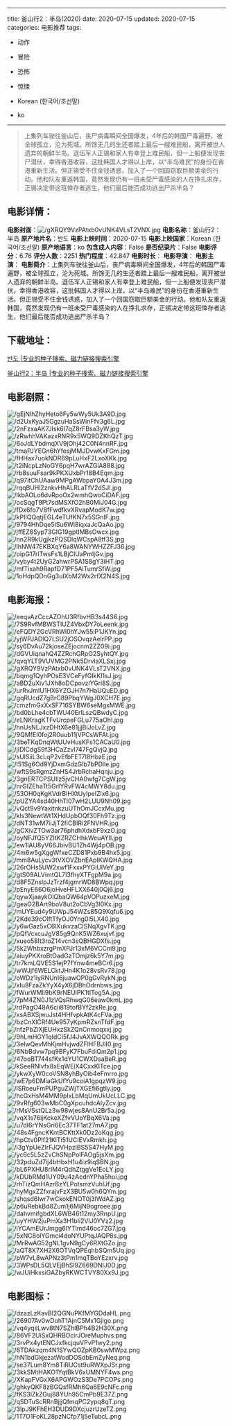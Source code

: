
---
title: 釜山行2：半岛(2020)
date: 2020-07-15
updated: 2020-07-15
categories: 电影推荐
tags:
- 动作
- 冒险
- 恐怖
- 惊悚

- Korean (한국어/조선말)
- ko
---


> 上集列车驶往釜山后，丧尸病毒瞬间全国爆发，4年后的韩国尸毒遍野，被全球孤立，沦为死城。所馀无几的生还者踏上最后一艘难民船，离开被世人遗弃的朝鲜半岛。退伍军人正锡和家人有幸登上难民船，但一上船便发现丧尸潜伏，幸得香港收容，这批韩国人才得以上岸，以“半岛难民”的身份在香港重新生活。但正锡受不住金钱诱惑，加入了一个回国窃取巨额美金的行动。他和队友重返韩国，竟然发现仍有一班未受尸毒感染的人在挣扎求存，正锡决定带这班倖存者逃生，他们最后能否成功逃出尸杀半岛？

## **电影详情**：

**电影封面**：<img src="https://image.tmdb.org/t/p/w200/gXRQY9VzPAtxb0vUNK4VLsT2VNX.jpg" alt="/gXRQY9VzPAtxb0vUNK4VLsT2VNX.jpg" title="/gXRQY9VzPAtxb0vUNK4VLsT2VNX.jpg">
**电影名称**：釜山行2：半岛
**原产地片名**：반도
**电影上映时间**：2020-07-15
**电影上映国家**：Korean (한국어/조선말)
**原产地语言**：ko
**包含成人内容**：False
**是否纪录片**：False
**电影评分**：6.76
**评分人数**：2251
**热门程度**：42.847
**电影时长**：
**电影导演**：
**电影主演**：
**电影简介**：上集列车驶往釜山后，丧尸病毒瞬间全国爆发，4年后的韩国尸毒遍野，被全球孤立，沦为死城。所馀无几的生还者踏上最后一艘难民船，离开被世人遗弃的朝鲜半岛。退伍军人正锡和家人有幸登上难民船，但一上船便发现丧尸潜伏，幸得香港收容，这批韩国人才得以上岸，以“半岛难民”的身份在香港重新生活。但正锡受不住金钱诱惑，加入了一个回国窃取巨额美金的行动。他和队友重返韩国，竟然发现仍有一班未受尸毒感染的人在挣扎求存，正锡决定带这班倖存者逃生，他们最后能否成功逃出尸杀半岛？

## **下载地址**：
[반도 |专业的种子搜索、磁力链接搜索引擎](https://movie.amd794.com:2083/?search=%EB%B0%98%EB%8F%84&ordering=&mode=match_phrase&page_size=10&page=1)

[釜山行2：半岛 |专业的种子搜索、磁力链接搜索引擎](https://movie.amd794.com:2083/?search=%E9%87%9C%E5%B1%B1%E8%A1%8C2%EF%BC%9A%E5%8D%8A%E5%B2%9B&ordering=&mode=match_phrase&page_size=10&page=1)
 

## **电影剧照**：
<img src="https://image.tmdb.org/t/p/original/gEjNlhZhyHeto6Fy5wWy5Uk3A9D.jpg" alt="/gEjNlhZhyHeto6Fy5wWy5Uk3A9D.jpg" title="/gEjNlhZhyHeto6Fy5wWy5Uk3A9D.jpg"><img src="https://image.tmdb.org/t/p/original/d2UxKyaJ5GgzuHaSsWinFfv3g6L.jpg" alt="/d2UxKyaJ5GgzuHaSsWinFfv3g6L.jpg" title="/d2UxKyaJ5GgzuHaSsWinFfv3g6L.jpg"><img src="https://image.tmdb.org/t/p/original/2nFzxaAK7JIsk6l7qZ8rFBsa3yW.jpg" alt="/2nFzxaAK7JIsk6l7qZ8rFBsa3yW.jpg" title="/2nFzxaAK7JIsk6l7qZ8rFBsa3yW.jpg"><img src="https://image.tmdb.org/t/p/original/zRwhhVAKazxRNR9x5WQ9DZKhQzT.jpg" alt="/zRwhhVAKazxRNR9x5WQ9DZKhQzT.jpg" title="/zRwhhVAKazxRNR9x5WQ9DZKhQzT.jpg"><img src="https://image.tmdb.org/t/p/original/6oJdLYbdmqXV9jOhj42C0N4nnRF.jpg" alt="/6oJdLYbdmqXV9jOhj42C0N4nnRF.jpg" title="/6oJdLYbdmqXV9jOhj42C0N4nnRF.jpg"><img src="https://image.tmdb.org/t/p/original/tmaPJYEGn6hYfesjMMJDvwKxFGm.jpg" alt="/tmaPJYEGn6hYfesjMMJDvwKxFGm.jpg" title="/tmaPJYEGn6hYfesjMMJDvwKxFGm.jpg"><img src="https://image.tmdb.org/t/p/original/fHHax7uokNDR69pLuHxF2LxoXKk.jpg" alt="/fHHax7uokNDR69pLuHxF2LxoXKk.jpg" title="/fHHax7uokNDR69pLuHxF2LxoXKk.jpg"><img src="https://image.tmdb.org/t/p/original/t2iNcpLzNoGY6pqH7wrAZGiA888.jpg" alt="/t2iNcpLzNoGY6pqH7wrAZGiA888.jpg" title="/t2iNcpLzNoGY6pqH7wrAZGiA888.jpg"><img src="https://image.tmdb.org/t/p/original/rb8suuFsar9kPKXUxbPr18B4Eqm.jpg" alt="/rb8suuFsar9kPKXUxbPr18B4Eqm.jpg" title="/rb8suuFsar9kPKXUxbPr18B4Eqm.jpg"><img src="https://image.tmdb.org/t/p/original/q97itChUAaw9MPgAWbpaY0A4J3m.jpg" alt="/q97itChUAaw9MPgAWbpaY0A4J3m.jpg" title="/q97itChUAaw9MPgAWbpaY0A4J3m.jpg"><img src="https://image.tmdb.org/t/p/original/rqqBUHl2znkvHhALRLaTfV2dSJI.jpg" alt="/rqqBUHl2znkvHhALRLaTfV2dSJI.jpg" title="/rqqBUHl2znkvHhALRLaTfV2dSJI.jpg"><img src="https://image.tmdb.org/t/p/original/lkbAOLo6dvRpoOx2wmhQwoCiDAF.jpg" alt="/lkbAOLo6dvRpoOx2wmhQwoCiDAF.jpg" title="/lkbAOLo6dvRpoOx2wmhQwoCiDAF.jpg"><img src="https://image.tmdb.org/t/p/original/ocSqgT9Pt7sdMSXfO2hB0MiJ04G.jpg" alt="/ocSqgT9Pt7sdMSXfO2hB0MiJ04G.jpg" title="/ocSqgT9Pt7sdMSXfO2hB0MiJ04G.jpg"><img src="https://image.tmdb.org/t/p/original/fDx6fo7V8fFwdfkvXRvapModK7w.jpg" alt="/fDx6fo7V8fFwdfkvXRvapModK7w.jpg" title="/fDx6fo7V8fFwdfkvXRvapModK7w.jpg"><img src="https://image.tmdb.org/t/p/original/kPIIQQqtjEGL4eTUfKN7x5SGnIF.jpg" alt="/kPIIQQqtjEGL4eTUfKN7x5SGnIF.jpg" title="/kPIIQQqtjEGL4eTUfKN7x5SGnIF.jpg"><img src="https://image.tmdb.org/t/p/original/9794HhDqe5ISu6WI8iqxaJcQaAo.jpg" alt="/9794HhDqe5ISu6WI8iqxaJcQaAo.jpg" title="/9794HhDqe5ISu6WI8iqxaJcQaAo.jpg"><img src="https://image.tmdb.org/t/p/original/jffEZ8Syp73GIG19gptIMBsOwcx.jpg" alt="/jffEZ8Syp73GIG19gptIMBsOwcx.jpg" title="/jffEZ8Syp73GIG19gptIMBsOwcx.jpg"><img src="https://image.tmdb.org/t/p/original/nn2R9kUgjkzPQSDlqWCspA8tf3S.jpg" alt="/nn2R9kUgjkzPQSDlqWCspA8tf3S.jpg" title="/nn2R9kUgjkzPQSDlqWCspA8tf3S.jpg"><img src="https://image.tmdb.org/t/p/original/lhNW47EKBXqY6a8WANYWHZZFJ36.jpg" alt="/lhNW47EKBXqY6a8WANYWHZZFJ36.jpg" title="/lhNW47EKBXqY6a8WANYWHZZFJ36.jpg"><img src="https://image.tmdb.org/t/p/original/oipG17rlTwsFs1LBjCIUaPmljGv.jpg" alt="/oipG17rlTwsFs1LBjCIUaPmljGv.jpg" title="/oipG17rlTwsFs1LBjCIUaPmljGv.jpg"><img src="https://image.tmdb.org/t/p/original/vyby4t2UyG2ahwrPSA1S8gY3iHT.jpg" alt="/vyby4t2UyG2ahwrPSA1S8gY3iHT.jpg" title="/vyby4t2UyG2ahwrPSA1S8gY3iHT.jpg"><img src="https://image.tmdb.org/t/p/original/mfTixah9RapfD71PF5AlTumrSfW.jpg" alt="/mfTixah9RapfD71PF5AlTumrSfW.jpg" title="/mfTixah9RapfD71PF5AlTumrSfW.jpg"><img src="https://image.tmdb.org/t/p/original/1oHdpQDnGg3ulXbM2Wx2rfX2N4S.jpg" alt="/1oHdpQDnGg3ulXbM2Wx2rfX2N4S.jpg" title="/1oHdpQDnGg3ulXbM2Wx2rfX2N4S.jpg">

## **电影海报**：
<img src="https://image.tmdb.org/t/p/original/eeqvAzCccAZOhU3RfbvHB3s44S6.jpg" alt="/eeqvAzCccAZOhU3RfbvHB3s44S6.jpg" title="/eeqvAzCccAZOhU3RfbvHB3s44S6.jpg"><img src="https://image.tmdb.org/t/p/original/7S9RvfMBWSTlUZ4VbxDY7oLeenk.jpg" alt="/7S9RvfMBWSTlUZ4VbxDY7oLeenk.jpg" title="/7S9RvfMBWSTlUZ4VbxDY7oLeenk.jpg"><img src="https://image.tmdb.org/t/p/original/eFQDY2GcVRhWl0hYJw55iP1JKYn.jpg" alt="/eFQDY2GcVRhWl0hYJw55iP1JKYn.jpg" title="/eFQDY2GcVRhWl0hYJw55iP1JKYn.jpg"><img src="https://image.tmdb.org/t/p/original/yjWPJADlQ7LSU2jOSOvqzAelrPP.jpg" alt="/yjWPJADlQ7LSU2jOSOvqzAelrPP.jpg" title="/yjWPJADlQ7LSU2jOSOvqzAelrPP.jpg"><img src="https://image.tmdb.org/t/p/original/sy6DvAu72kjoseZEjocnm2ZZ09i.jpg" alt="/sy6DvAu72kjoseZEjocnm2ZZ09i.jpg" title="/sy6DvAu72kjoseZEjocnm2ZZ09i.jpg"><img src="https://image.tmdb.org/t/p/original/dGVUiqnahQ4ZZRchGRpO2SyhtQY.jpg" alt="/dGVUiqnahQ4ZZRchGRpO2SyhtQY.jpg" title="/dGVUiqnahQ4ZZRchGRpO2SyhtQY.jpg"><img src="https://image.tmdb.org/t/p/original/qvqYLT9VUVMG2PNk5DrvlaXLSxj.jpg" alt="/qvqYLT9VUVMG2PNk5DrvlaXLSxj.jpg" title="/qvqYLT9VUVMG2PNk5DrvlaXLSxj.jpg"><img src="https://image.tmdb.org/t/p/original/gXRQY9VzPAtxb0vUNK4VLsT2VNX.jpg" alt="/gXRQY9VzPAtxb0vUNK4VLsT2VNX.jpg" title="/gXRQY9VzPAtxb0vUNK4VLsT2VNX.jpg"><img src="https://image.tmdb.org/t/p/original/bqmg1QyhPOsE3VCeFyfGIkKl1sJ.jpg" alt="/bqmg1QyhPOsE3VCeFyfGIkKl1sJ.jpg" title="/bqmg1QyhPOsE3VCeFyfGIkKl1sJ.jpg"><img src="https://image.tmdb.org/t/p/original/aBD2uXiv1JXh8oDCpovzlYGri8S.jpg" alt="/aBD2uXiv1JXh8oDCpovzlYGri8S.jpg" title="/aBD2uXiv1JXh8oDCpovzlYGri8S.jpg"><img src="https://image.tmdb.org/t/p/original/urRvJmIU1HX6YZGJH7n7HaUQuED.jpg" alt="/urRvJmIU1HX6YZGJH7n7HaUQuED.jpg" title="/urRvJmIU1HX6YZGJH7n7HaUQuED.jpg"><img src="https://image.tmdb.org/t/p/original/gqRUcdZ7gBrC89PbqYWgJ0XCH7E.jpg" alt="/gqRUcdZ7gBrC89PbqYWgJ0XCH7E.jpg" title="/gqRUcdZ7gBrC89PbqYWgJ0XCH7E.jpg"><img src="https://image.tmdb.org/t/p/original/cmzfmGxXxSF716SYBW6seMgxMWE.jpg" alt="/cmzfmGxXxSF716SYBW6seMgxMWE.jpg" title="/cmzfmGxXxSF716SYBW6seMgxMWE.jpg"><img src="https://image.tmdb.org/t/p/original/bd0bLhe4cbTWU40ErlLszQBwdyC.jpg" alt="/bd0bLhe4cbTWU40ErlLszQBwdyC.jpg" title="/bd0bLhe4cbTWU40ErlLszQBwdyC.jpg"><img src="https://image.tmdb.org/t/p/original/eLNKragKTFvUrcpeFGLu775aOhI.jpg" alt="/eLNKragKTFvUrcpeFGLu775aOhI.jpg" title="/eLNKragKTFvUrcpeFGLu775aOhI.jpg"><img src="https://image.tmdb.org/t/p/original/hnUsNLJxzDHtX6e81jjjBiJoLvZ.jpg" alt="/hnUsNLJxzDHtX6e81jjjBiJoLvZ.jpg" title="/hnUsNLJxzDHtX6e81jjjBiJoLvZ.jpg"><img src="https://image.tmdb.org/t/p/original/9QMfEI0foj2R0uub11jVPCsWFAt.jpg" alt="/9QMfEI0foj2R0uub11jVPCsWFAt.jpg" title="/9QMfEI0foj2R0uub11jVPCsWFAt.jpg"><img src="https://image.tmdb.org/t/p/original/3beTKqDnqWtUUvHusKFs1CACaU0.jpg" alt="/3beTKqDnqWtUUvHusKFs1CACaU0.jpg" title="/3beTKqDnqWtUUvHusKFs1CACaU0.jpg"><img src="https://image.tmdb.org/t/p/original/jIDlCdgS9f3HCaZzvl747FgQvjQ.jpg" alt="/jIDlCdgS9f3HCaZzvl747FgQvjQ.jpg" title="/jIDlCdgS9f3HCaZzvl747FgQvjQ.jpg"><img src="https://image.tmdb.org/t/p/original/sUlSiiL3cLqP2vEfbFET7I8HbzE.jpg" alt="/sUlSiiL3cLqP2vEfbFET7I8HbzE.jpg" title="/sUlSiiL3cLqP2vEfbFET7I8HbzE.jpg"><img src="https://image.tmdb.org/t/p/original/l51Sg6Od9YjDxmGdzGlb7bPDlle.jpg" alt="/l51Sg6Od9YjDxmGdzGlb7bPDlle.jpg" title="/l51Sg6Od9YjDxmGdzGlb7bPDlle.jpg"><img src="https://image.tmdb.org/t/p/original/wftS9sRgmzZnHS4JrbRchaHqnju.jpg" alt="/wftS9sRgmzZnHS4JrbRchaHqnju.jpg" title="/wftS9sRgmzZnHS4JrbRchaHqnju.jpg"><img src="https://image.tmdb.org/t/p/original/3gnERTCPSUIlz5jvCHA0wfg7CgW.jpg" alt="/3gnERTCPSUIlz5jvCHA0wfg7CgW.jpg" title="/3gnERTCPSUIlz5jvCHA0wfg7CgW.jpg"><img src="https://image.tmdb.org/t/p/original/nrGIZEhaTt5GrIYRvFW4cMWY8du.jpg" alt="/nrGIZEhaTt5GrIYRvFW4cMWY8du.jpg" title="/nrGIZEhaTt5GrIYRvFW4cMWY8du.jpg"><img src="https://image.tmdb.org/t/p/original/53OH0qKgKVdrBlHXtUylpeIZlx6.jpg" alt="/53OH0qKgKVdrBlHXtUylpeIZlx6.jpg" title="/53OH0qKgKVdrBlHXtUylpeIZlx6.jpg"><img src="https://image.tmdb.org/t/p/original/pUZYA4sd40HhTl07wH2LUU9Nh09.jpg" alt="/pUZYA4sd40HhTl07wH2LUU9Nh09.jpg" title="/pUZYA4sd40HhTl07wH2LUU9Nh09.jpg"><img src="https://image.tmdb.org/t/p/original/vQct9v9YaxitnkzuUThOmJCcxMu.jpg" alt="/vQct9v9YaxitnkzuUThOmJCcxMu.jpg" title="/vQct9v9YaxitnkzuUThOmJCcxMu.jpg"><img src="https://image.tmdb.org/t/p/original/kls3NewtWt1XHdUpbOQf30Fh9Tz.jpg" alt="/kls3NewtWt1XHdUpbOQf30Fh9Tz.jpg" title="/kls3NewtWt1XHdUpbOQf30Fh9Tz.jpg"><img src="https://image.tmdb.org/t/p/original/dNT31wM7iiJjT2fiCBIRi2FNVHR.jpg" alt="/dNT31wM7iiJjT2fiCBIRi2FNVHR.jpg" title="/dNT31wM7iiJjT2fiCBIRi2FNVHR.jpg"><img src="https://image.tmdb.org/t/p/original/gCXivZTOw3ar76phdhXdxbF9xzO.jpg" alt="/gCXivZTOw3ar76phdhXdxbF9xzO.jpg" title="/gCXivZTOw3ar76phdhXdxbF9xzO.jpg"><img src="https://image.tmdb.org/t/p/original/oyNFJfQ5YZItKZRZCHhkWeuAYIl.jpg" alt="/oyNFJfQ5YZItKZRZCHhkWeuAYIl.jpg" title="/oyNFJfQ5YZItKZRZCHhkWeuAYIl.jpg"><img src="https://image.tmdb.org/t/p/original/ew1lAU8yV66JbivBU1Zh4Wj4pOB.jpg" alt="/ew1lAU8yV66JbivBU1Zh4Wj4pOB.jpg" title="/ew1lAU8yV66JbivBU1Zh4Wj4pOB.jpg"><img src="https://image.tmdb.org/t/p/original/4m6w5gXggWfxeCZD81Pxb9B4hx5.jpg" alt="/4m6w5gXggWfxeCZD81Pxb9B4hx5.jpg" title="/4m6w5gXggWfxeCZD81Pxb9B4hx5.jpg"><img src="https://image.tmdb.org/t/p/original/mm8AuLycv3tVXOVZbnEApIKWQHA.jpg" alt="/mm8AuLycv3tVXOVZbnEApIKWQHA.jpg" title="/mm8AuLycv3tVXOVZbnEApIKWQHA.jpg"><img src="https://image.tmdb.org/t/p/original/26rOHs5UW2xwf1FxxxPYGiUIVeY.jpg" alt="/26rOHs5UW2xwf1FxxxPYGiUIVeY.jpg" title="/26rOHs5UW2xwf1FxxxPYGiUIVeY.jpg"><img src="https://image.tmdb.org/t/p/original/gtS09ALVimtQL7I3fhyXTFgpM9a.jpg" alt="/gtS09ALVimtQL7I3fhyXTFgpM9a.jpg" title="/gtS09ALVimtQL7I3fhyXTFgpM9a.jpg"><img src="https://image.tmdb.org/t/p/original/d8F5ZnslpJzTrzf4jgmrWD8BWpq.jpg" alt="/d8F5ZnslpJzTrzf4jgmrWD8BWpq.jpg" title="/d8F5ZnslpJzTrzf4jgmrWD8BWpq.jpg"><img src="https://image.tmdb.org/t/p/original/pEnyE66O6joHveHFLXX640j0Qj6.jpg" alt="/pEnyE66O6joHveHFLXX640j0Qj6.jpg" title="/pEnyE66O6joHveHFLXX640j0Qj6.jpg"><img src="https://image.tmdb.org/t/p/original/qywXjaaykOlQbaQW64pVOPuzxeM.jpg" alt="/qywXjaaykOlQbaQW64pVOPuzxeM.jpg" title="/qywXjaaykOlQbaQW64pVOPuzxeM.jpg"><img src="https://image.tmdb.org/t/p/original/geaO2BArt9boV8ut2oCbVg3l0Kx.jpg" alt="/geaO2BArt9boV8ut2oCbVg3l0Kx.jpg" title="/geaO2BArt9boV8ut2oCbVg3l0Kx.jpg"><img src="https://image.tmdb.org/t/p/original/mUYEud4y9UWpJ54WZs85Q9Xqfu6.jpg" alt="/mUYEud4y9UWpJ54WZs85Q9Xqfu6.jpg" title="/mUYEud4y9UWpJ54WZs85Q9Xqfu6.jpg"><img src="https://image.tmdb.org/t/p/original/2Kde39cOlftTfyOJ0Yng0l5LX40.jpg" alt="/2Kde39cOlftTfyOJ0Yng0l5LX40.jpg" title="/2Kde39cOlftTfyOJ0Yng0l5LX40.jpg"><img src="https://image.tmdb.org/t/p/original/y6wGaz5xC6lXukvzaCISNqXgvTK.jpg" alt="/y6wGaz5xC6lXukvzaCISNqXgvTK.jpg" title="/y6wGaz5xC6lXukvzaCISNqXgvTK.jpg"><img src="https://image.tmdb.org/t/p/original/pQfVcxcuJgV85g9QnK5WZ6xujvf.jpg" alt="/pQfVcxcuJgV85g9QnK5WZ6xujvf.jpg" title="/pQfVcxcuJgV85g9QnK5WZ6xujvf.jpg"><img src="https://image.tmdb.org/t/p/original/xueo58It3roZ14vcn3sQBHGDXfs.jpg" alt="/xueo58It3roZ14vcn3sQBHGDXfs.jpg" title="/xueo58It3roZ14vcn3sQBHGDXfs.jpg"><img src="https://image.tmdb.org/t/p/original/5k2WhbxzrgPmXPJr13xM6VCCni9.jpg" alt="/5k2WhbxzrgPmXPJr13xM6VCCni9.jpg" title="/5k2WhbxzrgPmXPJr13xM6VCCni9.jpg"><img src="https://image.tmdb.org/t/p/original/aiuyPKXroBtOadGzTOmjz6k5Y7m.jpg" alt="/aiuyPKXroBtOadGzTOmjz6k5Y7m.jpg" title="/aiuyPKXroBtOadGzTOmjz6k5Y7m.jpg"><img src="https://image.tmdb.org/t/p/original/tr7kmLQVE5S1ejP7fYnw4meBCr6.jpg" alt="/tr7kmLQVE5S1ejP7fYnw4meBCr6.jpg" title="/tr7kmLQVE5S1ejP7fYnw4meBCr6.jpg"><img src="https://image.tmdb.org/t/p/original/wWJjf6WELCktJHn4K1o28vsRv78.jpg" alt="/wWJjf6WELCktJHn4K1o28vsRv78.jpg" title="/wWJjf6WELCktJHn4K1o28vsRv78.jpg"><img src="https://image.tmdb.org/t/p/original/oWDz1iyRNUnI6juawOP0gGvRykN.jpg" alt="/oWDz1iyRNUnI6juawOP0gGvRykN.jpg" title="/oWDz1iyRNUnI6juawOP0gGvRykN.jpg"><img src="https://image.tmdb.org/t/p/original/xIu8FzaZkYyX4yX6jDBhOdrnbws.jpg" alt="/xIu8FzaZkYyX4yX6jDBhOdrnbws.jpg" title="/xIu8FzaZkYyX4yX6jDBhOdrnbws.jpg"><img src="https://image.tmdb.org/t/p/original/fWurWMli9bK9rNEUlPK1tITog5A.jpg" alt="/fWurWMli9bK9rNEUlPK1tITog5A.jpg" title="/fWurWMli9bK9rNEUlPK1tITog5A.jpg"><img src="https://image.tmdb.org/t/p/original/7pM4ZN0J1zVQsRhwqG06eaw0kmL.jpg" alt="/7pM4ZN0J1zVQsRhwqG06eaw0kmL.jpg" title="/7pM4ZN0J1zVQsRhwqG06eaw0kmL.jpg"><img src="https://image.tmdb.org/t/p/original/rdPagO48A6cii819tofBYf2zkRe.jpg" alt="/rdPagO48A6cii819tofBYf2zkRe.jpg" title="/rdPagO48A6cii819tofBYf2zkRe.jpg"><img src="https://image.tmdb.org/t/p/original/xsABXSjwuJst4HHfvpkAtK4cFVa.jpg" alt="/xsABXSjwuJst4HHfvpkAtK4cFVa.jpg" title="/xsABXSjwuJst4HHfvpkAtK4cFVa.jpg"><img src="https://image.tmdb.org/t/p/original/bzCnXlCRf4Ue957yKpmRZsnTfdF.jpg" alt="/bzCnXlCRf4Ue957yKpmRZsnTfdF.jpg" title="/bzCnXlCRf4Ue957yKpmRZsnTfdF.jpg"><img src="https://image.tmdb.org/t/p/original/nfzPbZiXjEUHxzSkZQnCnmoqxxj.jpg" alt="/nfzPbZiXjEUHxzSkZQnCnmoqxxj.jpg" title="/nfzPbZiXjEUHxzSkZQnCnmoqxxj.jpg"><img src="https://image.tmdb.org/t/p/original/9hLmHGY1qIdCI5fJ4JvAXWQQORk.jpg" alt="/9hLmHGY1qIdCI5fJ4JvAXWQQORk.jpg" title="/9hLmHGY1qIdCI5fJ4JvAXWQQORk.jpg"><img src="https://image.tmdb.org/t/p/original/3eIwQevMhKjmHvjwdZFlHFBJII0.jpg" alt="/3eIwQevMhKjmHvjwdZFlHFBJII0.jpg" title="/3eIwQevMhKjmHvjwdZFlHFBJII0.jpg"><img src="https://image.tmdb.org/t/p/original/6NbBdvw7pq9BFyK7FbuFdiQm2p1.jpg" alt="/6NbBdvw7pq9BFyK7FbuFdiQm2p1.jpg" title="/6NbBdvw7pq9BFyK7FbuFdiQm2p1.jpg"><img src="https://image.tmdb.org/t/p/original/47ooBT744sfKx1dYU1CWXDsaBeR.jpg" alt="/47ooBT744sfKx1dYU1CWXDsaBeR.jpg" title="/47ooBT744sfKx1dYU1CWXDsaBeR.jpg"><img src="https://image.tmdb.org/t/p/original/kSeeRNlvfx8xEqWEiX4CxxKITce.jpg" alt="/kSeeRNlvfx8xEqWEiX4CxxKITce.jpg" title="/kSeeRNlvfx8xEqWEiX4CxxKITce.jpg"><img src="https://image.tmdb.org/t/p/original/ykwXyW0coVSN8yhByOib4eFmrro.jpg" alt="/ykwXyW0coVSN8yhByOib4eFmrro.jpg" title="/ykwXyW0coVSN8yhByOib4eFmrro.jpg"><img src="https://image.tmdb.org/t/p/original/wE7p6DMiaGkUfYu9coiA1gpqzW9.jpg" alt="/wE7p6DMiaGkUfYu9coiA1gpqzW9.jpg" title="/wE7p6DMiaGkUfYu9coiA1gpqzW9.jpg"><img src="https://image.tmdb.org/t/p/original/lSRoeuFmPUPguZWjTXGEfi6gtIy.jpg" alt="/lSRoeuFmPUPguZWjTXGEfi6gtIy.jpg" title="/lSRoeuFmPUPguZWjTXGEfi6gtIy.jpg"><img src="https://image.tmdb.org/t/p/original/hcGxHsM4MM9pIxLbMqUmUkUcLLC.jpg" alt="/hcGxHsM4MM9pIxLbMqUmUkUcLLC.jpg" title="/hcGxHsM4MM9pIxLbMqUmUkUcLLC.jpg"><img src="https://image.tmdb.org/t/p/original/9vRfg603wMbC0gXpcuhdcAlyZcv.jpg" alt="/9vRfg603wMbC0gXpcuhdcAlyZcv.jpg" title="/9vRfg603wMbC0gXpcuhdcAlyZcv.jpg"><img src="https://image.tmdb.org/t/p/original/rMsVSstQLz3w98wjes8AnU2Br5a.jpg" alt="/rMsVSstQLz3w98wjes8AnU2Br5a.jpg" title="/rMsVSstQLz3w98wjes8AnU2Br5a.jpg"><img src="https://image.tmdb.org/t/p/original/vqX1s76ijKckeXZfvVUoYBqX6Va.jpg" alt="/vqX1s76ijKckeXZfvVUoYBqX6Va.jpg" title="/vqX1s76ijKckeXZfvVUoYBqX6Va.jpg"><img src="https://image.tmdb.org/t/p/original/u7dI6rYNsGri6Ec37TF1at27mA7.jpg" alt="/u7dI6rYNsGri6Ec37TF1at27mA7.jpg" title="/u7dI6rYNsGri6Ec37TF1at27mA7.jpg"><img src="https://image.tmdb.org/t/p/original/48s4FgncKKntBCKttXk0Dz2oKqg.jpg" alt="/48s4FgncKKntBCKttXk0Dz2oKqg.jpg" title="/48s4FgncKKntBCKttXk0Dz2oKqg.jpg"><img src="https://image.tmdb.org/t/p/original/hpCtv0Plf21KlTi51UCIEVxRmkh.jpg" alt="/hpCtv0Plf21KlTi51UCIEVxRmkh.jpg" title="/hpCtv0Plf21KlTi51UCIEVxRmkh.jpg"><img src="https://image.tmdb.org/t/p/original/i3gYpUeZlrFJQVHpzlBS5S47HyM.jpg" alt="/i3gYpUeZlrFJQVHpzlBS5S47HyM.jpg" title="/i3gYpUeZlrFJQVHpzlBS5S47HyM.jpg"><img src="https://image.tmdb.org/t/p/original/yc6c5L5zZvChSNpPolFAOg5jsXm.jpg" alt="/yc6c5L5zZvChSNpPolFAOg5jsXm.jpg" title="/yc6c5L5zZvChSNpPolFAOg5jsXm.jpg"><img src="https://image.tmdb.org/t/p/original/32pduZd7ij4bHbxH1u4iz9iqSBN.jpg" alt="/32pduZd7ij4bHbxH1u4iz9iqSBN.jpg" title="/32pduZd7ij4bHbxH1u4iz9iqSBN.jpg"><img src="https://image.tmdb.org/t/p/original/bL6PXHU8rIM4rQdhZtggVe1EoLY.jpg" alt="/bL6PXHU8rIM4rQdhZtggVe1EoLY.jpg" title="/bL6PXHU8rIM4rQdhZtggVe1EoLY.jpg"><img src="https://image.tmdb.org/t/p/original/kDUbRMd1UY09u4zAcdnYPha5hui.jpg" alt="/kDUbRMd1UY09u4zAcdnYPha5hui.jpg" title="/kDUbRMd1UY09u4zAcdnYPha5hui.jpg"><img src="https://image.tmdb.org/t/p/original/rhTizQmHAzrBzYLPotsmzVuhlJf.jpg" alt="/rhTizQmHAzrBzYLPotsmzVuhlJf.jpg" title="/rhTizQmHAzrBzYLPotsmzVuhlJf.jpg"><img src="https://image.tmdb.org/t/p/original/hyMgxZZfxrajvFzX3BU5w0h6QYm.jpg" alt="/hyMgxZZfxrajvFzX3BU5w0h6QYm.jpg" title="/hyMgxZZfxrajvFzX3BU5w0h6QYm.jpg"><img src="https://image.tmdb.org/t/p/original/shqsd6lwr7wCkokENOT0j3lWdAZ.jpg" alt="/shqsd6lwr7wCkokENOT0j3lWdAZ.jpg" title="/shqsd6lwr7wCkokENOT0j3lWdAZ.jpg"><img src="https://image.tmdb.org/t/p/original/p6uRebkBd8Zum1j6MijN9ogroee.jpg" alt="/p6uRebkBd8Zum1j6MijN9ogroee.jpg" title="/p6uRebkBd8Zum1j6MijN9ogroee.jpg"><img src="https://image.tmdb.org/t/p/original/dahvmifgbdXL6WB46t12my3RnpU.jpg" alt="/dahvmifgbdXL6WB46t12my3RnpU.jpg" title="/dahvmifgbdXL6WB46t12my3RnpU.jpg"><img src="https://image.tmdb.org/t/p/original/uyYHW2juPmXa3H1bIi2VlJ0YVz2.jpg" alt="/uyYHW2juPmXa3H1bIi2VlJ0YVz2.jpg" title="/uyYHW2juPmXa3H1bIi2VlJ0YVz2.jpg"><img src="https://image.tmdb.org/t/p/original/iYCAmEUrJmgg6lYTimd46oc7ZG7.jpg" alt="/iYCAmEUrJmgg6lYTimd46oc7ZG7.jpg" title="/iYCAmEUrJmgg6lYTimd46oc7ZG7.jpg"><img src="https://image.tmdb.org/t/p/original/5xNC8olYGmci4doNYUPtqJAQP8s.jpg" alt="/5xNC8olYGmci4doNYUPtqJAQP8s.jpg" title="/5xNC8olYGmci4doNYUPtqJAQP8s.jpg"><img src="https://image.tmdb.org/t/p/original/MrRwAG52gNL1gvN9gCy6RXtGZo.jpg" alt="/MrRwAG52gNL1gvN9gCy6RXtGZo.jpg" title="/MrRwAG52gNL1gvN9gCy6RXtGZo.jpg"><img src="https://image.tmdb.org/t/p/original/aQT8X7XH2X6OTVqQPEqhbSQm5Uq.jpg" alt="/aQT8X7XH2X6OTVqQPEqhbSQm5Uq.jpg" title="/aQT8X7XH2X6OTVqQPEqhbSQm5Uq.jpg"><img src="https://image.tmdb.org/t/p/original/pW7vL8wAPNz3tPm1mqTBoYEzxrv.jpg" alt="/pW7vL8wAPNz3tPm1mqTBoYEzxrv.jpg" title="/pW7vL8wAPNz3tPm1mqTBoYEzxrv.jpg"><img src="https://image.tmdb.org/t/p/original/3WPsDL5QLVEjBhSl9Z669DNIJ0D.jpg" alt="/3WPsDL5QLVEjBhSl9Z669DNIJ0D.jpg" title="/3WPsDL5QLVEjBhSl9Z669DNIJ0D.jpg"><img src="https://image.tmdb.org/t/p/original/wJUiHkxsiGAZbyRKWCTVY80Xx9J.jpg" alt="/wJUiHkxsiGAZbyRKWCTVY80Xx9J.jpg" title="/wJUiHkxsiGAZbyRKWCTVY80Xx9J.jpg">

## **电影图标**：
<img src="https://image.tmdb.org/t/p/original/dzazLzKavBl2QGNuPKfMYGDdaHL.png" alt="/dzazLzKavBl2QGNuPKfMYGDdaHL.png" title="/dzazLzKavBl2QGNuPKfMYGDdaHL.png"><img src="https://image.tmdb.org/t/p/original/26907Av0wDohT1AjnC5Mx1Gjlgo.png" alt="/26907Av0wDohT1AjnC5Mx1Gjlgo.png" title="/26907Av0wDohT1AjnC5Mx1Gjlgo.png"><img src="https://image.tmdb.org/t/p/original/vq4yqsLwv8tN7SZhlBPh4B2H30X.png" alt="/vq4yqsLwv8tN7SZhlBPh4B2H30X.png" title="/vq4yqsLwv8tN7SZhlBPh4B2H30X.png"><img src="https://image.tmdb.org/t/p/original/86VF2UiSxQHRBOcirJOreMuphvs.png" alt="/86VF2UiSxQHRBOcirJOreMuphvs.png" title="/86VF2UiSxQHRBOcirJOreMuphvs.png"><img src="https://image.tmdb.org/t/p/original/3rvPx4ytENCJxfkcjquVPvP1wy2.png" alt="/3rvPx4ytENCJxfkcjquVPvP1wy2.png" title="/3rvPx4ytENCJxfkcjquVPvP1wy2.png"><img src="https://image.tmdb.org/t/p/original/6TDAkzqm4N1SYwQOZpKB0swMWpz.png" alt="/6TDAkzqm4N1SYwQOZpKB0swMWpz.png" title="/6TDAkzqm4N1SYwQOZpKB0swMWpz.png"><img src="https://image.tmdb.org/t/p/original/hN1bdGkjezatWodDOSdbEmZyNeq.png" alt="/hN1bdGkjezatWodDOSdbEmZyNeq.png" title="/hN1bdGkjezatWodDOSdbEmZyNeq.png"><img src="https://image.tmdb.org/t/p/original/se37Lum8Ym8TiRUCst9uRWXpJSr.png" alt="/se37Lum8Ym8TiRUCst9uRWXpJSr.png" title="/se37Lum8Ym8TiRUCst9uRWXpJSr.png"><img src="https://image.tmdb.org/t/p/original/3kkSMtHAKO1YqtBkV6xUMNYF4ws.png" alt="/3kkSMtHAKO1YqtBkV6xUMNYF4ws.png" title="/3kkSMtHAKO1YqtBkV6xUMNYF4ws.png"><img src="https://image.tmdb.org/t/p/original/XKapFVGxX6APGWOzS3De7PCOPs.png" alt="/XKapFVGxX6APGWOzS3De7PCOPs.png" title="/XKapFVGxX6APGWOzS3De7PCOPs.png"><img src="https://image.tmdb.org/t/p/original/ghkyQKF8zBGQsfRMh6Qa6E9cNFc.png" alt="/ghkyQKF8zBGQsfRMh6Qa6E9cNFc.png" title="/ghkyQKF8zBGQsfRMh6Qa6E9cNFc.png"><img src="https://image.tmdb.org/t/p/original/fKS3lZkZGuj88YUh95CmPb9E37Z.png" alt="/fKS3lZkZGuj88YUh95CmPb9E37Z.png" title="/fKS3lZkZGuj88YUh95CmPb9E37Z.png"><img src="https://image.tmdb.org/t/p/original/qSDTuScRRnBjjjQfmqPC2ypq8qT.png" alt="/qSDTuScRRnBjjjQfmqPC2ypq8qT.png" title="/qSDTuScRRnBjjjQfmqPC2ypq8qT.png"><img src="https://image.tmdb.org/t/p/original/3lpJ9KFhEH3DUD9DXcjuzrUzeTZ.png" alt="/3lpJ9KFhEH3DUD9DXcjuzrUzeTZ.png" title="/3lpJ9KFhEH3DUD9DXcjuzrUzeTZ.png"><img src="https://image.tmdb.org/t/p/original/1T7O1FoKL28pzNCfp71j5eTubcL.png" alt="/1T7O1FoKL28pzNCfp71j5eTubcL.png" title="/1T7O1FoKL28pzNCfp71j5eTubcL.png">
